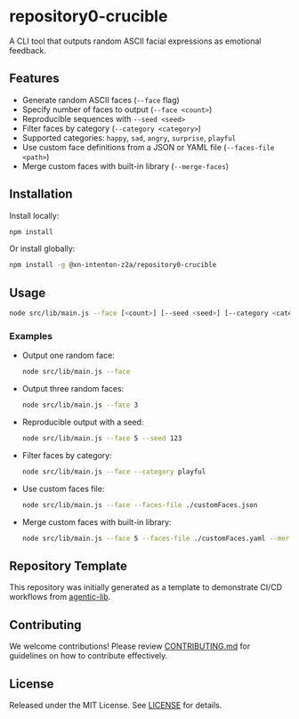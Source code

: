 # repository0-crucible

A CLI tool that outputs random ASCII facial expressions as emotional feedback.

## Features

- Generate random ASCII faces (`--face` flag)
- Specify number of faces to output (`--face <count>`)
- Reproducible sequences with `--seed <seed>`
- Filter faces by category (`--category <category>`)
- Supported categories: `happy`, `sad`, `angry`, `surprise`, `playful`
- Use custom face definitions from a JSON or YAML file (`--faces-file <path>`)
- Merge custom faces with built-in library (`--merge-faces`)
  
## Installation

Install locally:

```bash
npm install
```

Or install globally:

```bash
npm install -g @xn-intenton-z2a/repository0-crucible
```

## Usage

```bash
node src/lib/main.js --face [<count>] [--seed <seed>] [--category <category>] [--faces-file <path>] [--merge-faces]
```

### Examples

- Output one random face:
  ```bash
  node src/lib/main.js --face
  ```

- Output three random faces:
  ```bash
  node src/lib/main.js --face 3
  ```

- Reproducible output with a seed:
  ```bash
  node src/lib/main.js --face 5 --seed 123
  ```

- Filter faces by category:
  ```bash
  node src/lib/main.js --face --category playful
  ```

- Use custom faces file:
  ```bash
  node src/lib/main.js --face --faces-file ./customFaces.json
  ```

- Merge custom faces with built-in library:
  ```bash
  node src/lib/main.js --face 5 --faces-file ./customFaces.yaml --merge-faces
  ```

## Repository Template

This repository was initially generated as a template to demonstrate CI/CD workflows from [agentic-lib](https://github.com/xn-intenton-z2a/agentic-lib).

## Contributing

We welcome contributions! Please review [CONTRIBUTING.md](./CONTRIBUTING.md) for guidelines on how to contribute effectively.

## License

Released under the MIT License. See [LICENSE](./LICENSE) for details.
